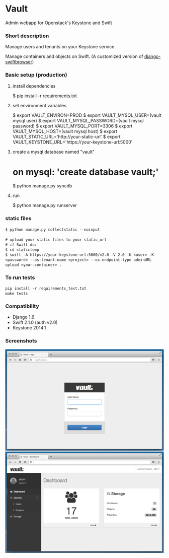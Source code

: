 # Vault
Admin webapp for Openstack's Keystone and Swift

### Short description
Manage users and tenants on your Keystone service.

Manage containers and objects on Swift. (A customized version of [django-swiftbrowser](https://github.com/cschwede/django-swiftbrowser))

### Basic setup (production) ###


1) install dependencies

    $ pip install -r requirements.txt

2) set environment variables

    $ export VAULT_ENVIRON=PROD
    $ export VAULT_MYSQL_USER=(vault mysql user)
    $ export VAULT_MYSQL_PASSWORD=(vault mysql password)
    $ export VAULT_MYSQL_PORT=3306
    $ export VAULT_MYSQL_HOST=(vault mysql host)
    $ export VAULT_STATIC_URL='http://your-static-url'
    $ export VAULT_KEYSTONE_URL='https://your-keystone-url:5000'

3) create a mysql database named "vault"

    # on mysql: 'create database vault;'
    $ python manage.py syncdb

4) run

    $ python manage.py runserver

### static files
    $ python manage.py collectstatic --noinput

    # upload your static files to your static_url
    # if Swift do:
    $ cd statictemp
    $ swift -A https://your-keystone-url:5000/v2.0 -V 2.0 -U <user> -K <password> --os-tenant-name <project> --os-endpoint-type adminURL upload <your-container> .

### To run tests
    pip install -r requirements_test.txt
    make tests

### Compatibility

- Django 1.6
- Swift 2.1.0 (auth v2.0)
- Keystone 2014.1

### Screenshots

![Login](screenshots/vault_login.png)
![Dashboard](screenshots/vault_dashboard.png)
